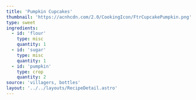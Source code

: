 ```yaml
---
title: 'Pumpkin Cupcakes'
thumbnail: 'https://acnhcdn.com/2.0/CookingIcon/FtrCupcakePumpkin.png'
type: sweet
ingredients:
  - id: 'flour'
    type: misc
    quantity: 1
  - id: 'sugar'
    type: misc
    quantity: 1
  - id: 'pumpkin'
    type: crop
    quantity: 2
source: 'villagers, bottles'
layout: '../../layouts/RecipeDetail.astro'
---
```

